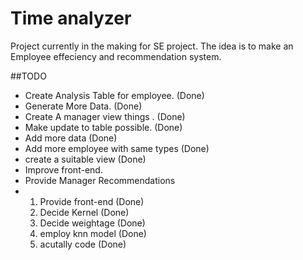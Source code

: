# Time analyzer
Project currently in the making for SE project.
The idea is to make an Employee effeciency and recommendation system.

##TODO

* Create Analysis Table for employee.  (Done)
* Generate More Data.   (Done)
* Create A manager view things .  (Done)
* Make update to table possible.    (Done)
* Add more data           (Done)
* Add more employee with same types   (Done)
* create a suitable view     (Done)
* Improve front-end. 
* Provide Manager Recommendations
*	1) Provide front-end (Done)
	2) Decide Kernel  (Done)
	3) Decide weightage (Done)
	4) employ knn model (Done)
	5) acutally code (Done)

	
